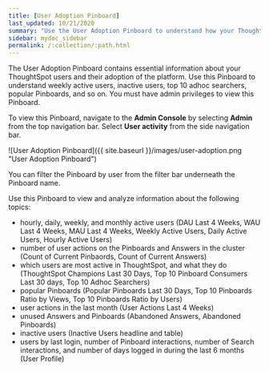 ```yaml
---
title: [User Adoption Pinboard]
last_updated: 10/21/2020
summary: "Use the User Adoption Pinboard to understand how your ThoughtSpot users are interacting with ThoughtSpot, and how your user adoption is changing over time."
sidebar: mydoc_sidebar
permalink: /:collection/:path.html
---
```

The User Adoption Pinboard contains essential information about your ThoughtSpot users and their adoption of the platform. Use this Pinboard to understand weekly active users, inactive users, top 10 adhoc searchers, popular Pinboards, and so on. You must have admin privileges to view this Pinboard.

To view this Pinboard, navigate to the **Admin Console** by selecting **Admin** from the top navigation bar. Select **User activity** from the side navigation bar.

![User Adoption Pinboard]({{ site.baseurl }}/images/user-adoption.png "User Adoption Pinboard")

You can filter the Pinboard by user from the filter bar underneath the Pinboard name.

Use this Pinboard to view and analyze information about the following topics:
- hourly, daily, weekly, and monthly active users (DAU Last 4 Weeks, WAU Last 4 Weeks, MAU Last 4 Weeks, Weekly Active Users, Daily Active Users, Hourly Active Users)
- number of user actions on the Pinboards and Answers in the cluster (Count of Current Pinbaords, Count of Current Answers)
- which users are most active in ThoughtSpot, and what they do (ThoughtSpot Champions Last 30 Days, Top 10 Pinboard Consumers Last 30 days, Top 10 Adhoc Searchers)
- popular Pinboards (Popular Pinboards Last 30 Days, Top 10 Pinboards Ratio by Views, Top 10 Pinboards Ratio by Users)
- user actions in the last month (User Actions Last 4 Weeks)
- unused Answers and Pinboards (Abandoned Answers, Abandoned Pinboards)
- inactive users (Inactive Users headline and table)
- users by last login, number of Pinboard interactions, number of Search interactions, and number of days logged in during the last 6 months (User Profile)
